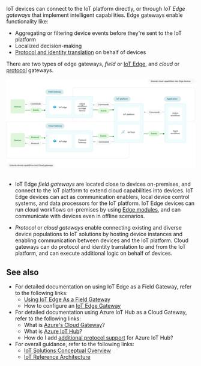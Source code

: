 IoT devices can connect to the IoT platform directly, or through *IoT Edge gateways* that implement intelligent capabilities. Edge gateways enable functionality like:
- Aggregating or filtering device events before they're sent to the IoT platform
- Localized decision-making
- [Protocol and identity translation](/azure/iot-edge/iot-edge-as-gateway) on behalf of devices

There are two types of edge gateways, *field* or [IoT Edge](/azure/iot-edge/iot-edge-as-gateway), and *cloud* or [protocol](/azure/iot-hub/iot-hub-protocol-gateway) gateways.

![A diagram illustrating the flow of events, commands, and protocols as they are routed through a field or cloud edge gateway to the Azure IoT Platform.](media/field-edge-gateways.svg) 

- IoT Edge *field gateways* are located close to devices on-premises, and connect to the IoT platform to extend cloud capabilities into devices. IoT Edge devices can act as communication enablers, local device control systems, and data processors for the IoT platform. IoT Edge devices can run cloud workflows on-premises by using [Edge modules](/azure/iot-edge/iot-edge-modules), and can communicate with devices even in offline scenarios.

- *Protocol* or *cloud gateways* enable connecting existing and diverse device populations to IoT solutions by hosting device instances and enabling communication between devices and the IoT platform. Cloud gateways can do protocol and identity translation to and from the IoT platform, and can execute additional logic on behalf of devices.

## See also
- For detailed documentation on using IoT Edge as a Field Gateway, refer to the following links:
    - [Using IoT Edge As a Field Gateway](/azure/iot-edge/iot-edge-as-gateway?view=iotedge-2018-06)
    - How to configure an [IoT Edge Gateway](/azure/iot-edge/how-to-create-transparent-gateway?view=iotedge-2018-06)
- For detailed documentation using Azure IoT Hub as a Cloud Gateway, refer to the following links:
	- What is [Azure's Cloud Gateway](../../guide/iiot-guidance/iiot-architecture.md#cloud-gateway)?
	- What is [Azure IoT Hub](/azure/iot-hub/about-iot-hub)?
	- How do I add [additional protocol support](/azure/iot-hub/iot-hub-protocol-gateway) for Azure IoT Hub?
- For overall guidance, refer to the following links:
    - [IoT Solutions Conceptual Overview](./introduction-to-solutions.yml)
    - [IoT Reference Architecture](../../reference-architectures/iot.yml)